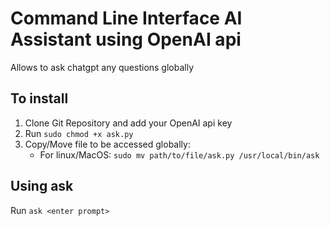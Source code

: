 # Command Line Interface AI Assistant using OpenAI api

Allows to ask chatgpt any questions globally

## To install
1. Clone Git Repository and add your OpenAI api key
2. Run ```sudo chmod +x ask.py```
3. Copy/Move file to be accessed globally:
   - For linux/MacOS: ```sudo mv path/to/file/ask.py /usr/local/bin/ask```

## Using ask
Run ```ask <enter prompt>```
